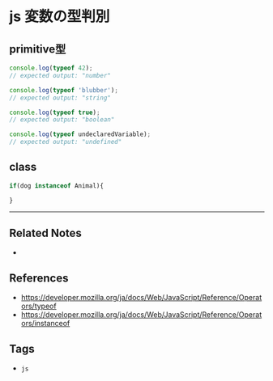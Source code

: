 # js 変数の型判別
## primitive型
```js
console.log(typeof 42);
// expected output: "number"

console.log(typeof 'blubber');
// expected output: "string"

console.log(typeof true);
// expected output: "boolean"

console.log(typeof undeclaredVariable);
// expected output: "undefined"
```

## class
```js
if(dog instanceof Animal){

}
```


---
## Related Notes
- 

## References
- https://developer.mozilla.org/ja/docs/Web/JavaScript/Reference/Operators/typeof
- https://developer.mozilla.org/ja/docs/Web/JavaScript/Reference/Operators/instanceof

## Tags
- `js`